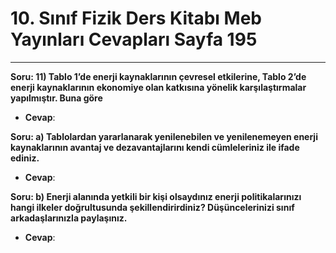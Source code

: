 # 10. Sınıf Fizik Ders Kitabı Meb Yayınları Cevapları Sayfa 195

---

**Soru: 11) Tablo 1’de enerji kaynaklarının çevresel etkilerine, Tablo 2’de enerji kaynaklarının ekonomiye olan katkısına yönelik karşılaştırmalar yapılmıştır. Buna göre**

-   **Cevap**:

**Soru: a) Tablolardan yararlanarak yenilenebilen ve yenilenemeyen enerji kaynaklarının avantaj ve dezavantajlarını kendi cümleleriniz ile ifade ediniz.**

-   **Cevap**:

**Soru: b) Enerji alanında yetkili bir kişi olsaydınız enerji politikalarınızı hangi ilkeler doğrultusunda şekillendirirdiniz? Düşüncelerinizi sınıf arkadaşlarınızla paylaşınız.**

-   **Cevap**:
